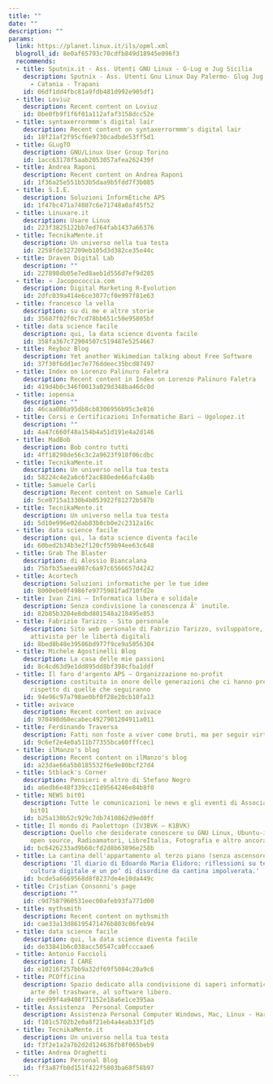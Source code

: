 ```yaml
---
title: ""
date: ""
description: ""
params:
  link: https://planet.linux.it/ils/opml.xml
  blogroll_id: 8e0af65793c70cdfb849d18945e096f3
  recommends:
  - title: Sputnix.it - Ass. Utenti GNU Linux - G-Lug e Jug Sicilia
    description: Sputnix - Ass. Utenti Gnu Linux Day Palermo- Glug Jug Sicilia - Palermo
      - Catania - Trapani
    id: 06df1dd4fbc81a9fdb481d992e905df1
  - title: Loviuz
    description: Recent content on Loviuz
    id: 0be0fb9f1f6f01a112afaf3158dcc52e
  - title: syntaxerrormmm's digital lair
    description: Recent content on syntaxerrormmm's digital lair
    id: 18f21af2f95cf6e9730cadbde53ff5d1
  - title: GLugTO
    description: GNU/Linux User Group Torino
    id: 1acc63178f5aab2053057afea262439f
  - title: Andrea Raponi
    description: Recent content on Andrea Raponi
    id: 1f36a25e551b53b5daa9b5fdd7f3b085
  - title: S.I.E.
    description: Soluzioni InformEtiche APS
    id: 1f47bc471a74887c6e71748a0af45f52
  - title: Linuxare.it
    description: Usare Linux
    id: 223f3825122bb7ed764fab1437a66376
  - title: TecnikaMente.it
    description: Un universo nella tua testa
    id: 2258fde327209eb105d3d382ce35e44c
  - title: Draven Digital Lab
    description: ""
    id: 227898db05e7ed8aeb1d556d7ef9d285
  - title: ⭐ Jacopococcia.com
    description: Digital Marketing R-Evolution
    id: 2dfc039a414e6ce3077cf0e997f81e63
  - title: francesco la vella
    description: su di me e altre storie
    id: 35687f02f0c7cd78bb651c50e95805bf
  - title: data science facile
    description: qui, la data science diventa facile
    id: 358fa367c72904507c519487e5254667
  - title: Reyboz Blog
    description: Yet another Wikimedian talking about Free Software
    id: 37f30f6dd1ec7e776ddeec35bcd87497
  - title: Index on Lorenzo Palinuro Faletra
    description: Recent content in Index on Lorenzo Palinuro Faletra
    id: 419d4b0c346f0013a029d348ba46dc0d
  - title: iopensa
    description: ""
    id: 46caa086a95db8cb8306956b95c3e816
  - title: Corsi e Certificazioni Informatiche Bari – Ugolopez.it
    description: ""
    id: 4a47c660f48a154b4a51d191e4a2d146
  - title: MadBob
    description: Bob contro tutti
    id: 4ff18298de56c3c2a9623f918f06cdbc
  - title: TecnikaMente.it
    description: Un universo nella tua testa
    id: 58224c4e2a6c6f2ac880ede66afc4a8b
  - title: Samuele Carli
    description: Recent content on Samuele Carli
    id: 5ce0715a1330b4b053922f81272b587b
  - title: TecnikaMente.it
    description: Un universo nella tua testa
    id: 5d10e996e02dab83b0cb0e2c2312a16c
  - title: data science facile
    description: qui, la data science diventa facile
    id: 60bed2b34b3e2f120cf59b94ee63c648
  - title: Grab The Blaster
    description: di Alessio Biancalana
    id: 75bfb35aeea987c6a97c6566657d4242
  - title: Acortech
    description: Soluzioni informatiche per le tue idee
    id: 8000ebe0f4986fe9775981fad710fd2e
  - title: Ivan Zini – Informatica libera e solidale
    description: Senza condivisione la conoscenza Ã¨ inutile.
    id: 82b85b3204e8dbd801548a218495e853
  - title: Fabrizio Tarizzo - Sito personale
    description: Sito web personale di Fabrizio Tarizzo, sviluppatore, sysadmin e
      attivista per le libertà digitali
    id: 8bed8b48e39586bd977f9ce9a5056304
  - title: Michele Agostinelli Blog
    description: La casa delle mie passioni
    id: 8c4cd63d9e1dd895dd8bf398cfba1ddf
  - title: Il faro d'argento APS – Organizzazione no-profit
    description: costituita in onore delle generazioni che ci hanno preceduto e nel
      rispetto di quelle che seguiranno
    id: 94e96c97a798ae0bf0f28e20cb10fa13
  - title: avivace
    description: Recent content on avivace
    id: 970498d60ecabec4927901204911a011
  - title: Ferdinando Traversa
    description: Fatti non foste a viver come bruti, ma per seguir virtute e canoscenza
    id: 9c6ef2e4e0a511b77355bca60fffcec1
  - title: ilManzo's blog
    description: Recent content on ilManzo's blog
    id: a23dae66a5b0185532f6e9e80bcf27d4
  - title: Stblack's Corner
    description: Pensieri e altro di Stefano Negro
    id: a6edb6e48f339cc11d9564246e84b8f0
  - title: NEWS bit01
    description: Tutte le comunicazioni le news e gli eventi di Associazione Culturale
      bit01
    id: b25a130b52c929c7db7410862d9ed0ff
  - title: Il mondo di Paolettopn (IV3BVK – K1BVK)
    description: Quello che desiderate conoscere su GNU Linux, Ubuntu-it, software
      open source, Radioamatori, LibreItalia, Fotografia e altro ancora...
    id: bc6426233ad9b68cfd2d8b63896e258b
  - title: La cantina dell'appartamento al terzo piano (senza ascensore)
    description: 'Il diario di Edoardo Maria Elidoro: riflessioni su tecnologia, vita,
      cultura digitale e un po’ di disordine da cantina impolverata.'
    id: bcde5a6669568d8f8237de4e10da449c
  - title: Cristian Consonni's page
    description: ""
    id: c9d7587960531eec00afeb93fa771d00
  - title: mythsmith
    description: Recent content on mythsmith
    id: cae33a13d86195471476b803c06feb94
  - title: data science facile
    description: qui, la data science diventa facile
    id: de33841b6c038acc50547ca0fcccaae6
  - title: Antonio Faccioli
    description: I CARE
    id: e10216f257bb9a32df69f5084c20a9c6
  - title: PCOfficina
    description: Spazio dedicato alla condivisione di saperi informatici, alla nobile
      arte del trashware, al software libero.
    id: eed99f4a9408f71152e18a6e1ce395aa
  - title: Assistenza  Personal Computer
    description: Assistenza Personal Computer Windows, Mac, Linux - Hardware & Software
    id: f101c5702b2e0a8f21eb4a4eab33f1d5
  - title: TecnikaMente.it
    description: Un universo nella tua testa
    id: f3f2e1a2a7b2d2d124636fb8f065beb9
  - title: Andrea Draghetti
    description: Personal Blog
    id: ff3a87fb0d151f422f5003ba68f58b97
---
```

